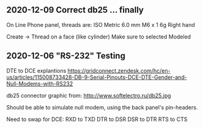 ## 2020-12-09 Correct db25 ... finally
On Line Phone panel, threads are:
	ISO Metric
	6.0 mm
	M6 x 1
	6g
	Right hand

Create -> Thread on a face (like cylinder)
Make sure to selected Modeled


## 2020-12-06 "RS-232" Testing

DTE to DCE explantions
https://gridconnect.zendesk.com/hc/en-us/articles/115008733428-DB-9-Serial-Pinouts-DCE-DTE-Gender-and-Null-Modems-with-RS232

db25 connector graphic from:
http://www.softelectro.ru/db25.jpg

Should be able to simulate null modem, using the back panel's
pin-headers.

Need to swap for DCE:
   RXD to TXD
   DTR to DSR
   DSR to DTR
   RTS to CTS
   